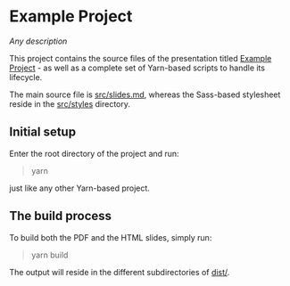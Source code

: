 # Example Project

_Any description_

This project contains the source files of the presentation titled [Example Project](https://project_website) - as well as a complete set of Yarn-based scripts to handle its lifecycle.

The main source file is [src/slides.md](src/slides.md), whereas the Sass-based stylesheet reside in the [src/styles](src/styles/) directory.

## Initial setup

Enter the root directory of the project and run:

> yarn

just like any other Yarn-based project.

## The build process

To build both the PDF and the HTML slides, simply run:

> yarn build

The output will reside in the different subdirectories of [dist/](dist/).
